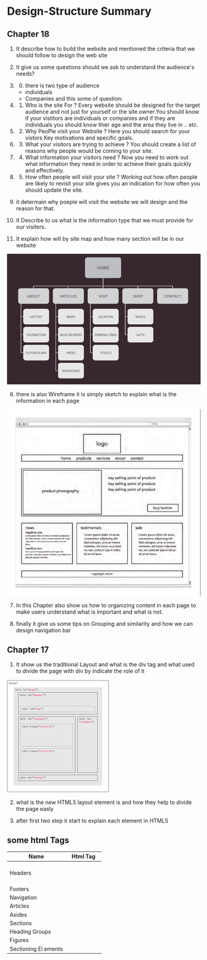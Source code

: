 # Design-Structure Summary

## Chapter 18
1. It describe how to build the website and mentioned the criteria that we should follow to design the web site

2. It give us some questions should we ask to understand the audience's needs?

2. 0. there is two type of audience 
   - individuals
   - Companies
and this some of question:
2. 1. Who is the site For ?
Every website should be designed for the target audience and not just for yourself or the site owner.You should know if your vistitors are individuals or companies and if they are individuals you should know thier age and the area they live in .. etc.

2. 2. Why PeoPle visit your Website ?
Here you should search for your vistors Key motivations and specific goals.

2. 3. What your visitors are trying to achieve ?
You should create a list of reasons why people would be coming to your site. 

2. 4. What information your visitors need ?
Now you need to work out what information they need in order to achieve their goals quickly and effectively.

2. 5. How often people will visit your site ?
Working out how often people are likely to revisit your site gives you an indication for how often you should update the site.


      

3. it determain why poeple will visit the website we will design and 
the reason for that.

4. It Describe to us what is the information type that we must provide for our visiters.

5. It explain how will by site map and how many section will be in our website

![](images/2.png)

6. there is also Wireframe it is simply sketch to explain what is the information in each page

![](images/3.png)

7. In this Chapter also show us how to organizing content in each page to make users understand what is important and what is not.

8. finally it give us some tips on Grouping and similarity and how we can design navigation bar 



## Chapter 17

1. It show us the traditional Layout and what is the div tag and what used to divide the page with div by indicate the role of it 

![](images/4.png)

2. what is the new HTML5 layout element is and how they help to divide the page easly

3. after first two step it start to explain each element in HTML5 

## some html Tags
**Name** | **Html Tag**
------------ | -------------
   Headers |    <header> 
   Footers |    <footer>
   Navigation | <nav>
   Articles|   <article>
   Asides  |    <aside>  
   Sections| <section>
   Heading Groups |<hgroup>
    Figures|   <figure> <figcaption>
    Sectioning El ements|<div>